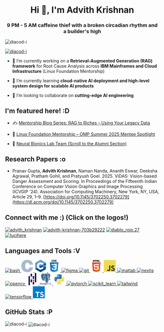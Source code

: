 
<!--<img src="https://github.com/Diacod-I/Diacod-I/assets/98768417/4523b1f5-8cf3-4ce5-a037-533fa1975d8e" height=200 width=1000>-->
<h1 align="center">Hi 👋, I'm Advith Krishnan</h1>
<h3 align="center">9 PM - 5 AM caffeine thief with a broken circadian rhythm and a builder's high</h3>

<p align="left"> <img src="https://komarev.com/ghpvc/?username=diacod-i&label=Profile%20views&color=334652&style=flat" alt="diacod-i" /> </p>

<p align="left"> <a href="https://github.com/ryo-ma/github-profile-trophy"><img src="https://github-profile-trophy.vercel.app/?username=diacod-i&theme=nord&title=-Reviews" alt="diacod-i" /></a> </p>

- 🔭 I’m currently working on a **Retrieval-Augmented Generation (RAG) framework** for Root Cause Analysis across **IBM Mainframes and Cloud Infrastructure** (Linux Foundation Mentorship)

- 🌱 I’m currently learning **cloud-native AI deployment and high-level system design for scalable AI products**
- 👯 I’m looking to collaborate on **cutting-edge AI engineering**

<h2 align="left">I'm featured here! :D</h3>

- ✍️ [Mentorship Blog Series: RAG to Riches – Using Your Legacy Data](https://openmainframeproject.org/blog/mentorship-series-rag-to-riches-using-your-legacy-data-by-advith-krishnan/)

- 📰 [Linux Foundation Mentorship – OMP Summer 2025 Mentee Spotlight](https://openmainframeproject.org/blog/omp-summer-2025-mentorship/)
- 🦾 [Neural Bionics Lab Team (Scroll to the Alumni Section)](https://www.neuralbionicslab.com/team)

<h2 align="left">Research Papers :o</h3>


- Pranav Gupta, **Advith Krishnan**, Naman Nanda, Ananth Eswar, Deeksha Agrawal, Pratham Gohil, and Pratyush Goel. 2025. ViDAS: Vision-based Danger Assessment and Scoring. In Proceedings of the Fifteenth Indian Conference on Computer Vision Graphics and Image Processing (ICVGIP '24). Association for Computing Machinery, New York, NY, USA, Article 29, 1–9. [https://doi.org/10.1145/3702250.3702279](https://dl.acm.org/doi/10.1145/3702250.3702279)

<h2 align="left">Connect with me :) (Click on the logos!)</h3>
<p align="left">
<a href="https://twitter.com/advith_krishnan" target="blank"><img align="center" src="https://raw.githubusercontent.com/rahuldkjain/github-profile-readme-generator/master/src/images/icons/Social/twitter.svg" alt="advith_krishnan" height="30" width="40" /></a>
<a href="https://linkedin.com/in/advith-krishnan-703b29222" target="blank"><img align="center" src="https://raw.githubusercontent.com/rahuldkjain/github-profile-readme-generator/master/src/images/icons/Social/linked-in-alt.svg" alt="advith-krishnan-703b29222" height="30" width="40" /></a>
<a href="https://instagram.com/diablo_rojo.27" target="blank"><img align="center" src="https://raw.githubusercontent.com/rahuldkjain/github-profile-readme-generator/master/src/images/icons/Social/instagram.svg" alt="diablo_rojo.27" height="30" width="40" /></a>
<a href="https://dev.to/lucihere" target="blank"><img align="center" src="https://raw.githubusercontent.com/rahuldkjain/github-profile-readme-generator/master/src/images/icons/Social/devto.svg" alt="lucihere" height="30" width="40" /></a>
</p>

<h2 align="left">Languages and Tools :V</h3>
<p align="left"> <a href="https://www.gnu.org/software/bash/" target="_blank" rel="noreferrer"> <img src="https://www.vectorlogo.zone/logos/gnu_bash/gnu_bash-icon.svg" alt="bash" width="40" height="40"/> </a> <a href="https://www.cprogramming.com/" target="_blank" rel="noreferrer"> <img src="https://raw.githubusercontent.com/devicons/devicon/master/icons/c/c-original.svg" alt="c" width="40" height="40"/> </a> <a href="https://www.w3schools.com/cpp/" target="_blank" rel="noreferrer"> <img src="https://raw.githubusercontent.com/devicons/devicon/master/icons/cplusplus/cplusplus-original.svg" alt="cplusplus" width="40" height="40"/> </a> <a href="https://www.w3schools.com/css/" target="_blank" rel="noreferrer"> <img src="https://raw.githubusercontent.com/devicons/devicon/master/icons/css3/css3-original-wordmark.svg" alt="css3" width="40" height="40"/> </a> <a href="https://www.figma.com/" target="_blank" rel="noreferrer"> <img src="https://www.vectorlogo.zone/logos/figma/figma-icon.svg" alt="figma" width="40" height="40"/> </a> <a href="https://git-scm.com/" target="_blank" rel="noreferrer"> <img src="https://www.vectorlogo.zone/logos/git-scm/git-scm-icon.svg" alt="git" width="40" height="40"/> </a> <a href="https://www.w3.org/html/" target="_blank" rel="noreferrer"> <img src="https://raw.githubusercontent.com/devicons/devicon/master/icons/html5/html5-original-wordmark.svg" alt="html5" width="40" height="40"/> </a> <a href="https://developer.mozilla.org/en-US/docs/Web/JavaScript" target="_blank" rel="noreferrer"> <img src="https://raw.githubusercontent.com/devicons/devicon/master/icons/javascript/javascript-original.svg" alt="javascript" width="40" height="40"/> </a> <a href="https://www.mathworks.com/" target="_blank" rel="noreferrer"> <img src="https://upload.wikimedia.org/wikipedia/commons/2/21/Matlab_Logo.png" alt="matlab" width="40" height="40"/> </a> <a href="https://nextjs.org/" target="_blank" rel="noreferrer"> <img src="https://cdn.worldvectorlogo.com/logos/nextjs-2.svg" alt="nextjs" width="40" height="40"/> </a> <a href="https://opencv.org/" target="_blank" rel="noreferrer"> <img src="https://www.vectorlogo.zone/logos/opencv/opencv-icon.svg" alt="opencv" width="40" height="40"/> </a> <a href="https://pandas.pydata.org/" target="_blank" rel="noreferrer"> <img src="https://raw.githubusercontent.com/devicons/devicon/2ae2a900d2f041da66e950e4d48052658d850630/icons/pandas/pandas-original.svg" alt="pandas" width="40" height="40"/> </a> <a href="https://www.postgresql.org" target="_blank" rel="noreferrer"> <img src="https://raw.githubusercontent.com/devicons/devicon/master/icons/postgresql/postgresql-original-wordmark.svg" alt="postgresql" width="40" height="40"/> </a> <a href="https://www.python.org" target="_blank" rel="noreferrer"> <img src="https://raw.githubusercontent.com/devicons/devicon/master/icons/python/python-original.svg" alt="python" width="40" height="40"/> </a> <a href="https://pytorch.org/" target="_blank" rel="noreferrer"> <img src="https://www.vectorlogo.zone/logos/pytorch/pytorch-icon.svg" alt="pytorch" width="40" height="40"/> </a> <a href="https://scikit-learn.org/" target="_blank" rel="noreferrer"> <img src="https://upload.wikimedia.org/wikipedia/commons/0/05/Scikit_learn_logo_small.svg" alt="scikit_learn" width="40" height="40"/> </a> <a href="https://tailwindcss.com/" target="_blank" rel="noreferrer"> <img src="https://www.vectorlogo.zone/logos/tailwindcss/tailwindcss-icon.svg" alt="tailwind" width="40" height="40"/> </a> <a href="https://www.tensorflow.org" target="_blank" rel="noreferrer"> <img src="https://www.vectorlogo.zone/logos/tensorflow/tensorflow-icon.svg" alt="tensorflow" width="40" height="40"/> </a> <a href="https://www.typescriptlang.org/" target="_blank" rel="noreferrer"> <img src="https://raw.githubusercontent.com/devicons/devicon/master/icons/typescript/typescript-original.svg" alt="typescript" width="40" height="40"/> </a> </p>
<h2 align=left>GitHub Stats :P</h2>
<p><img align="left" src="https://github-readme-stats.vercel.app/api/top-langs?username=diacod-i&show_icons=true&locale=en&layout=donut&theme=dark&hide=jupyter%20notebook,purebasic&langs_count=10" alt="diacod-i" />
&nbsp;<img align="center" src="https://github-readme-stats.vercel.app/api?username=diacod-i&show_icons=true&locale=en&theme=dark&show=reviews,prs_merged,prs_merged_percentage" alt="diacod-i" /></p>
